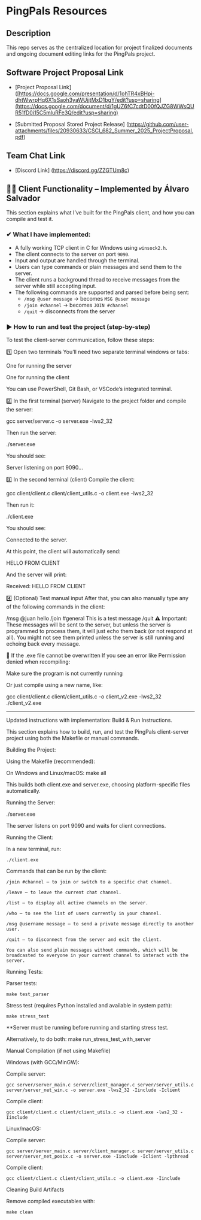# PingPals Resources

## Description 
This repo serves as the centralized location for project finalized documents and ongoing document editing
links for the PingPals project. 


## Software Project Proposal Link
- [Project Proposal Link] ([https://docs.google.com/presentation/d/1ohTR4xBHpi-dhtWwrpHq6X1sSaoh3yaWUjjtMxD1bgY/edit?usp=sharing](https://docs.google.com/document/d/1gUZ6fC7cdtD00fQJZG8WWsQUR51fD0i15C5mluRFe3Q/edit?usp=sharing)

- [Submitted Proposal Stored Project Release] (https://github.com/user-attachments/files/20930633/CSCI_682_Summer_2025_ProjectProposal.pdf)


## Team Chat Link
- [Discord Link] (https://discord.gg/ZZGTUm8c)

## 🧑‍💻 Client Functionality – Implemented by Álvaro Salvador

This section explains what I’ve built for the PingPals client, and how you can compile and test it.

### ✔ What I have implemented:
- A fully working TCP client in C for Windows using `winsock2.h`.
- The client connects to the server on port `9090`.
- Input and output are handled through the terminal.
- Users can type commands or plain messages and send them to the server.
- The client runs a background thread to receive messages from the server while still accepting input.
- The following commands are supported and parsed before being sent:
  - `/msg @user message` → becomes `MSG @user message`
  - `/join #channel` → becomes `JOIN #channel`
  - `/quit` → disconnects from the server

### ▶️ How to run and test the project (step-by-step)
To test the client-server communication, follow these steps:

1️⃣ Open two terminals
You’ll need two separate terminal windows or tabs:

One for running the server

One for running the client

You can use PowerShell, Git Bash, or VSCode’s integrated terminal.

2️⃣ In the first terminal (server)
Navigate to the project folder and compile the server:

gcc server/server.c -o server.exe -lws2_32

Then run the server:

./server.exe

You should see:

Server listening on port 9090...

3️⃣ In the second terminal (client)
Compile the client:

gcc client/client.c client/client_utils.c -o client.exe -lws2_32

Then run it:

./client.exe

You should see:

Connected to the server.
>
At this point, the client will automatically send:

HELLO FROM CLIENT

And the server will print:

Received: HELLO FROM CLIENT

4️⃣ (Optional) Test manual input
After that, you can also manually type any of the following commands in the client:

/msg @juan hello
/join #general
This is a test message
/quit
⚠️ Important:
These messages will be sent to the server, but unless the server is programmed to process them, it will just echo them back (or not respond at all).
You might not see them printed unless the server is still running and echoing back every message.

🧼 If the .exe file cannot be overwritten
If you see an error like Permission denied when recompiling:

Make sure the program is not currently running

Or just compile using a new name, like:

gcc client/client.c client/client_utils.c -o client_v2.exe -lws2_32
./client_v2.exe

---

Updated instructions with implementation: Build & Run Instructions.

This section explains how to build, run, and test the PingPals client-server project using both the Makefile or manual commands.

Building the Project:

  Using the Makefile (recommended):
  
  On Windows and Linux/macOS:
    make all

This builds both client.exe and server.exe, choosing platform-specific files automatically.

Running the Server:

  ./server.exe

The server listens on port 9090 and waits for client connections.

Running the Client:

  In a new terminal, run:

    ./client.exe

Commands that can be run by the client:

    /join #channel — to join or switch to a specific chat channel.

    /leave — to leave the current chat channel.

    /list — to display all active channels on the server.

    /who — to see the list of users currently in your channel.

    /msg @username message — to send a private message directly to another user.

    /quit — to disconnect from the server and exit the client.

    You can also send plain messages without commands, which will be broadcasted to everyone in your current channel to interact with the server.

Running Tests:

  Parser tests:

    make test_parser

  Stress test (requires Python installed and available in system path):

    make stress_test

  **Server must be running before running and starting stress test.

  Alternatively, to do both:
    make  run_stress_test_with_server

Manual Compilation (if not using Makefile)

Windows (with GCC/MinGW):

  Compile server:

    gcc server/server_main.c server/client_manager.c server/server_utils.c server/server_net_win.c -o server.exe -lws2_32 -Iinclude -Iclient

  Compile client:

    gcc client/client.c client/client_utils.c -o client.exe -lws2_32 -Iinclude

Linux/macOS:

  Compile server:

    gcc server/server_main.c server/client_manager.c server/server_utils.c server/server_net_posix.c -o server.exe -Iinclude -Iclient -lpthread

  Compile client:

    gcc client/client.c client/client_utils.c -o client.exe -Iinclude

Cleaning Build Artifacts

  Remove compiled executables with:

    make clean



